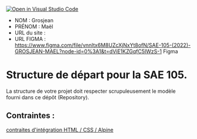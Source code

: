 [![Open in Visual Studio Code](https://classroom.github.com/assets/open-in-vscode-c66648af7eb3fe8bc4f294546bfd86ef473780cde1dea487d3c4ff354943c9ae.svg)](https://classroom.github.com/online_ide?assignment_repo_id=9708491&assignment_repo_type=AssignmentRepo)
- NOM : Grosjean
- PRÉNOM : Maël
- URL du site :
- URL FIGMA : https://www.figma.com/file/vnnItx6M8UZcXjNxYt8ofN/SAE-105-(2022)-GROSJEAN-MAEL?node-id=0%3A1&t=dViE1KZGqfC5IWzS-1
Figma

# Structure de départ pour la SAE 105.

La structure de votre projet doit respecter scrupuleusement le modèle fourni dans ce dépôt (Repository).

## Contraintes :
[contraites d'intégration HTML / CSS / Alpine](https://moodle.univ-fcomte.fr/mod/page/view.php?id=645799)
